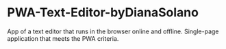 # PWA-Text-Editor-byDianaSolano
App of a text editor that runs in the browser online and offline. Single-page application that meets the PWA criteria.
